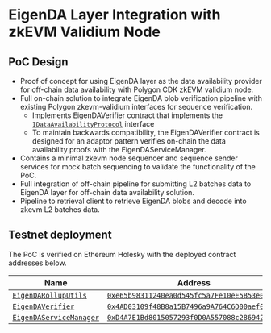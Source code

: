 # EigenDA Layer Integration with zkEVM Validium Node

## PoC Design

- Proof of concept for using EigenDA layer as the data availability provider for off-chain data availability with Polygon CDK zkEVM validium node.
- Full on-chain solution to integrate EigenDA blob verification pipeline with existing Polygon zkevm-validium interfaces for sequence verification.
  - Implements EigenDAVerifier contract that implements the [`IDataAvailabilityProtocol`](https://github.com/0xPolygonHermez/zkevm-contracts/blob/1ad7089d04910c319a257ff4f3674ffd6fc6e64e/contracts/v2/interfaces/IDataAvailabilityProtocol.sol) interface
  - To maintain backwards compatibility, the EigenDAVerifier contract is designed for an adaptor pattern verifies on-chain the data availability proofs with the EigenDAServiceManager.
- Contains a minimal zkevm node sequencer and sequence sender services for mock batch sequencing to validate the functionality of the PoC.
- Full integration of off-chain pipeline for submitting L2 batches data to EigenDA layer for off-chain data availability solution.
- Pipeline to retrieval client to retrieve EigenDA blobs and decode into zkevm L2 batches data.

## Testnet deployment

The PoC is verified on Ethereum Holesky with the deployed contract addresses below.

| Name | Address |
| ----------- | ----------- |
| [`EigenDARollupUtils`](https://github.com/Layr-Labs/eigenda/blob/dbbe9d1df5741e7cc32d833df7b07a3ebc733ea7/contracts/src/libraries/EigenDARollupUtils.sol) | [`0xe65b98311240ea0d545fc5a7Fe10eE5B53e0E91f`](https://holesky.etherscan.io/address/0xe65b98311240ea0d545fc5a7fe10ee5b53e0e91f) |
| [`EigenDAVerifier`](https://github.com/sieniven/zkevm-eigenda/blob/9a094f2648b10e942126069f93aef4f33b8b0fa5/contracts/eigenda/src/EigenDAVerifier.sol) | [`0x4AD03109f48B8a15B7496a9A764C6D00aef0aE36`](https://holesky.etherscan.io/address/0x4ad03109f48b8a15b7496a9a764c6d00aef0ae36) |
| [`EigenDAServiceManager`](https://github.com/Layr-Labs/eigenda/blob/a33b41561cc3fb4cd6d50a8738e4c5dca43ec0a5/contracts/src/core/EigenDAServiceManager.sol) | [`0xD4A7E1Bd8015057293f0D0A557088c286942e84b`](https://holesky.etherscan.io/address/0xa7227485e6C693AC4566fe168C5E3647c5c267f3) |
